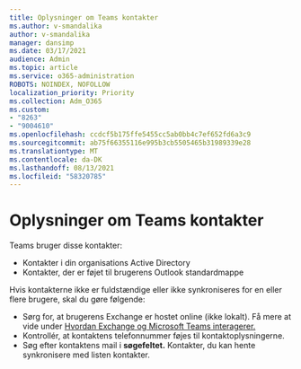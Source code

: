 ```yaml
---
title: Oplysninger om Teams kontakter
ms.author: v-smandalika
author: v-smandalika
manager: dansimp
ms.date: 03/17/2021
audience: Admin
ms.topic: article
ms.service: o365-administration
ROBOTS: NOINDEX, NOFOLLOW
localization_priority: Priority
ms.collection: Adm_O365
ms.custom:
- "8263"
- "9004610"
ms.openlocfilehash: ccdcf5b175ffe5455cc5ab0bb4c7ef652fd6a3c9
ms.sourcegitcommit: ab75f66355116e995b3cb5505465b31989339e28
ms.translationtype: MT
ms.contentlocale: da-DK
ms.lasthandoff: 08/13/2021
ms.locfileid: "58320785"
---
```

# <a name="information-about-teams-contacts"></a>Oplysninger om Teams kontakter

Teams bruger disse kontakter:

- Kontakter i din organisations Active Directory
- Kontakter, der er føjet til brugerens Outlook standardmappe

Hvis kontakterne ikke er fuldstændige eller ikke synkroniseres for en eller flere brugere, skal du gøre følgende:

- Sørg for, at brugerens Exchange er hostet online (ikke lokalt). Få mere at vide under [Hvordan Exchange og Microsoft Teams interagerer.](https://docs.microsoft.com/microsoftteams/exchange-teams-interact)
- Kontrollér, at kontaktens telefonnummer føjes til kontaktoplysningerne.
- Søg efter kontaktens mail i **søgefeltet.** Kontakter, du kan hente synkronisere med listen kontakter.


